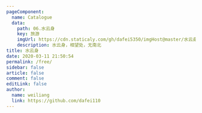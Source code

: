 ```yaml
---
pageComponent:
  name: Catalogue
  data:
    path: 06.水云身
    key: 旅游
    imgUrl: https://cdn.staticaly.com/gh/dafei5350/imgHost@master/水云身.1tuxio8t9r0g.webp
    description: 水云身，相望处，无南北
title: 水云身
date: 2020-03-11 21:50:54
permalink: /free/
sidebar: false
article: false
comment: false
editLink: false
author:
  name: weiliang
  link: https://github.com/dafei110
---
```

